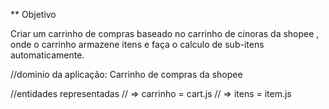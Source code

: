 ** Objetivo

Criar um carrinho de compras baseado no carrinho de cinoras da shopee , onde o carrinho armazene itens e faça o calculo de sub-itens automaticamente.

//dominio da aplicação: Carrinho de compras da shopee

//entidades representadas
// => carrinho = cart.js
// => itens = item.js